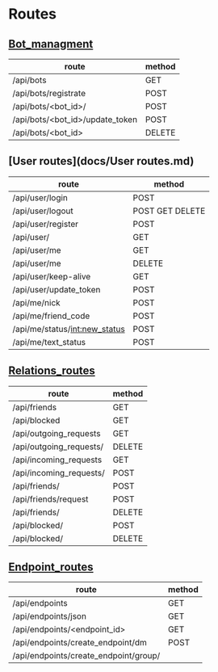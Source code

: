 # Routes

## [Bot_managment](docs/Bot_managment.md)
| route | method |
| ----- | ------ |
| /api/bots | GET |
| /api/bots/registrate | POST |
| /api/bots/<bot_id>/<nick> | POST |
| /api/bots/<bot_id>/update_token | POST |
| /api/bots/<bot_id> | DELETE |
## [User routes](docs/User routes.md)
| route | method |
| ----- | ------ |
| /api/user/login | POST |
| /api/user/logout | POST GET DELETE |
| /api/user/register | POST |
| /api/user/<id> | GET |
| /api/user/me | GET |
| /api/user/me | DELETE |
| /api/user/keep-alive | GET |
| /api/user/update_token | POST |
| /api/me/nick | POST |
| /api/me/friend_code | POST |
| /api/me/status/<int:new_status> | POST |
| /api/me/text_status | POST |
## [Relations_routes](docs/Relations_routes.md)
| route | method |
| ----- | ------ |
| /api/friends | GET |
| /api/blocked | GET |
| /api/outgoing_requests | GET |
| /api/outgoing_requests/<id> | DELETE |
| /api/incoming_requests | GET |
| /api/incoming_requests/<id> | POST |
| /api/friends/<id> | POST |
| /api/friends/request | POST |
| /api/friends/<id> | DELETE |
| /api/blocked/<id> | POST |
| /api/blocked/<id> | DELETE |
## [Endpoint_routes](docs/Endpoint_routes.md)
| route | method |
| ----- | ------ |
| /api/endpoints | GET |
| /api/endpoints/json | GET |
| /api/endpoints/<endpoint_id> | GET |
| /api/endpoints/create_endpoint/dm | POST |
| /api/endpoints/create_endpoint/group/<title> | POST |
| /api/endpoints/<group_id>/create_invite | POST |
| /api/endpoints/<group_id>/invites | GET |
| /api/endpoints/<group_id>/invites | DELETE |
| /api/endpoints/join | GET POST |
| /api/endpoints/<group_id>/leave | DELETE |
| /api/endpoints/<group_id>/kick | DELETE |
## [Message_routes](docs/Message_routes.md)
| route | method |
| ----- | ------ |
| /api/endpoints/<endpoint_id>/messages | GET |
| /api/endpoints/<endpoint_id>/messages/<message_id> | GET |
| /api/endpoints/<endpoint_id>/messages/<message_id>/from | GET |
| /api/endpoints/<endpoint_id>/messages/<message_id>/after | GET |
| /api/endpoints/<endpoint_id>/messages/pinned | GET |
| /api/endpoints/<endpoint_id>/messages/pinned/<message_id>/pinned/from | GET |
| /api/endpoints/<endpoint_id>/messages | POST |
| /api/endpoints/<endpoint_id>/messages/<message_id> | GET |
| /api/endpoints/<endpoint_id>/messages/<message_id> | DELETE |
| /api/endpoints/<endpoint_id>/messages/<message_id> | PATCH |
| /api/endpoints/<endpoint_id>/messages/<message_id>/pin | PATCH |
| /api/endpoints/<endpoint_id>/messages/<message_id>/unpin | PATCH |
## [File_routes](docs/File_routes.md)
| route | method |
| ----- | ------ |
| /api/user/set_image | POST |
| /api/user/<user_id>/profile_pic | GET |
| /api/files/upload | POST |
| /api/files/<file_name> | GET |
